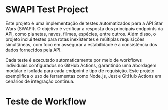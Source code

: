# SWAPI Test Project

Este projeto é uma implementação de testes automatizados para a API Star Wars (SWAPI). O objetivo é verificar a resposta dos principais endpoints da API, como planetas, naves, filmes, espécies, entre outros. Além disso, o projeto inclui testes para rotas inexistentes e múltiplas requisições simultâneas, com foco em assegurar a estabilidade e a consistência dos dados fornecidos pela API.

Cada teste é executado automaticamente por meio de workflows individuais configurados no GitHub Actions, garantindo uma abordagem modular e isolada para cada endpoint e tipo de requisição. Este projeto exemplifica o uso de ferramentas como Node.js, Jest e GitHub Actions em cenários de integração contínua.


# Teste de Workflow